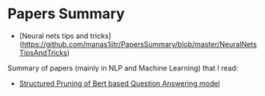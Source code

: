 # Papers Summary
* [Neural nets tips and tricks] (https://github.com/manas1iitr/PapersSummary/blob/master/NeuralNetsTipsAndTricks)

Summary of papers (mainly in NLP and Machine Learning) that I read:

* [Structured Pruning of Bert based Question Answering model](https://github.com/manas1iitr/PapersSummary/blob/master/Structured%20Pruning%20of%20a%20BERT-based%20Question%20Answering%20Model)
